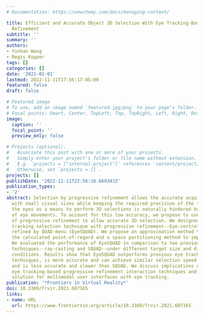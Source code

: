 ```yaml
---
# Documentation: https://wowchemy.com/docs/managing-content/

title: Efficient and Accurate Object 3D Selection With Eye Tracking-Based Progressive
  Refinement
subtitle: ''
summary: ''
authors:
- Yunhan Wang
- Regis Kopper
tags: []
categories: []
date: '2021-01-01'
lastmod: 2022-11-11T17:56:17-05:00
featured: false
draft: false

# Featured image
# To use, add an image named `featured.jpg/png` to your page's folder.
# Focal points: Smart, Center, TopLeft, Top, TopRight, Left, Right, BottomLeft, Bottom, BottomRight.
image:
  caption: ''
  focal_point: ''
  preview_only: false

# Projects (optional).
#   Associate this post with one or more of your projects.
#   Simply enter your project's folder or file name without extension.
#   E.g. `projects = ["internal-project"]` references `content/project/deep-learning/index.md`.
#   Otherwise, set `projects = []`.
projects: []
publishDate: '2022-11-11T22:56:16.669343Z'
publication_types:
- '2'
abstract: Selection by progressive refinement allows the accurate acquisition of targets
  with small visual sizes while keeping the required precision of the task low. Using
  the eyes as a means to perform 3D selections is naturally hindered by the low accuracy
  of eye movements. To account for this low accuracy, we propose to use the concept
  of progressive refinement to allow accurate 3D selection. We designed a novel eye
  tracking selection technique with progressive refinement--Eye-controlled Sphere-casting
  refined by QUAD-menu (EyeSQUAD). We propose an approximation method to stabilize
  the calculated point-of-regard and a space partitioning method to improve computation.
  We evaluated the performance of EyeSQUAD in comparison to two previous selection
  techniques--ray-casting and SQUAD--under different target size and distractor density
  conditions. Results show that EyeSQUAD outperforms previous eye tracking-based selection
  techniques, is more accurate and can achieve similar selection speed as ray-casting,
  and is less accurate and slower than SQUAD. We discuss implications of designing
  eye tracking-based progressive refinement interaction techniques and provide a potential
  solution for multimodal user interfaces with eye tracking.
publication: '*Frontiers in Virtual Reality*'
doi: 10.3389/frvir.2021.607165
links:
- name: URL
  url: https://www.frontiersin.org/article/10.3389/frvir.2021.607165
---
```

